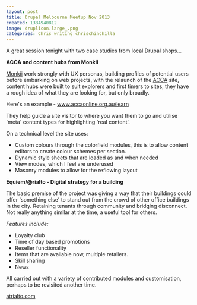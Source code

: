 ```yaml
---
layout: post
title: Drupal Melbourne Meetup Nov 2013
created: 1384940812
image: druplicon.large_.png
categories: Chris writing chrischinchilla
---
```


A great session tonight with two case studies from local Drupal shops...

**ACCA and content hubs from Monkii**

<a href="https://www.monkii.com.au" target="_blank">Monkii</a> work strongly with UX personas, building profiles of potential users before embarking on web projects, with the relaunch of the <a href="https://www.accaonline.org.au/" target="_blank">ACCA</a> site, content hubs were built to suit explorers and first timers to sites,  they have a rough idea of what they are looking for, but only broadly.

Here's an example - <a href="https://www.accaonline.org.au/learn" target="_blank"> www.accaonline.org.au/learn</a>

They help guide a site visitor to where you want them to go and utilise 'meta' content types for highlighting 'real content'.

On a technical level the site uses:<ul><li>Custom colours through the colorfield modules, this is to allow content editors to create colour schemes per section.</li><li>Dynamic style sheets that are loaded as and when needed</li><li>View modes, which I feel are underused</li><li>Masonry modules to allow for the reflowing layout</li></ul>

**Equiem/@rialto - Digital strategy for a building**

The basic premise of the project was giving a way that their buildings could offer 'something else' to stand out from the crowd of other office buildings in the city. Retaining tenants through community and bridging disconnect. Not really anything similar at the time, a useful tool for others.

_Features include:_
<ul><li>Loyalty club</li><li>Time of day based promotions</li><li>Reseller functionality</li><li>Items that are available now, multiple retailers.</li><li>Skill sharing</li><li>News</li></ul>

All carried out with a variety of contributed modules and customisation, perhaps to be revisited another time.

<a href="https://atrialto.com/" target="_blank">atrialto.com</a>
